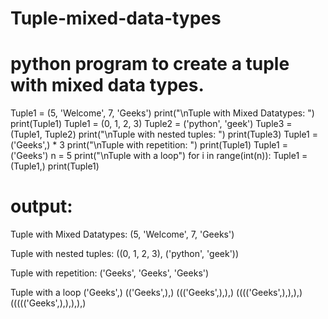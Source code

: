 # Tuple-mixed-data-types
# python program to create a tuple with mixed data types.
Tuple1 = (5, 'Welcome', 7, 'Geeks')
print("\nTuple with Mixed Datatypes: ")
print(Tuple1)
Tuple1 = (0, 1, 2, 3)
Tuple2 = ('python', 'geek')
Tuple3 = (Tuple1, Tuple2)
print("\nTuple with nested tuples: ")
print(Tuple3)
Tuple1 = ('Geeks',) * 3
print("\nTuple with repetition: ")
print(Tuple1)
Tuple1 = ('Geeks')
n = 5
print("\nTuple with a loop")
for i in range(int(n)):
    Tuple1 = (Tuple1,)
    print(Tuple1)




# output:
Tuple with Mixed Datatypes: 
(5, 'Welcome', 7, 'Geeks')

Tuple with nested tuples: 
((0, 1, 2, 3), ('python', 'geek'))

Tuple with repetition: 
('Geeks', 'Geeks', 'Geeks')

Tuple with a loop
('Geeks',)
(('Geeks',),)
((('Geeks',),),)
(((('Geeks',),),),)
((((('Geeks',),),),),)
